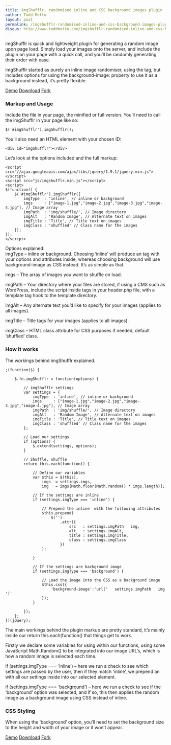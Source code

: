 ```yaml
---
title: imgShufflr, randomised inline and CSS background images plugin
author: Todd Motto
layout: post
permalink: /imgshufflr-randomised-inline-and-css-background-images-plugin
disqus: http://www.toddmotto.com/imgshufflr-randomised-inline-and-css-background-images-plugin
---
```


imgShufflr is quick and lightweight plugin for generating a random image upon page load. Simply load your images onto the server, and include the plugin on your page with a quick call, and you’ll be randomly generating their order with ease.

imgShufflr started as purely an inline image randomiser, using the  tag, but includes options for using the background-image: property to use it as a background instead, it’s pretty flexible.

<div class="download-box">
	<a href="//www.toddmotto.com/labs/imgshufflr" onclick="_gaq.push(['_trackEvent', 'Click', 'Demo imgShufflr', 'imgShufflr Demo']);">Demo</a>
	<a href="//www.toddmotto.com/labs/imgshufflr/imgshufflr.zip" onclick="_gaq.push(['_trackEvent', 'Click', 'Download imgShufflr', 'imgShufflr Download']);">Download</a>
	<a href="//github.com/toddmotto/imgShufflr" onclick="_gaq.push(['_trackEvent', 'Click', 'Fork imgShufflr', 'imgShufflr Fork']);">Fork</a>
</div>

### Markup and Usage

Include the file in your page, the minified or full version. You’ll need to call the imgShufflr in your page like so:

    $('#imgShufflr').imgShufflr();

You’ll also need an HTML element with your chosen ID:

    <div id="imgShufflr"></div>

Let’s look at the options included and the full markup:

    <script src="//ajax.googleapis.com/ajax/libs/jquery/1.9.1/jquery.min.js"></script>
	<script src="js/imgshufflr.min.js"></script>
	<script>
	$(function() {
		$('#imgShufflr').imgShufflr({
			imgType  : 'inline', // inline or background
			imgs     : ["image-1.jpg","image-2.jpg","image-3.jpg","image-4.jpg"], // Image array
			imgPath  : 'img/shuffle/', // Image directory
			imgAlt   : 'Random Image', // Alternate text on images
			imgTitle : 'Title', // Title text on images
			imgClass : 'shuffled' // Class name for the images
		});
	});
	</script>

Options explained:  
imgType – inline or background. Choosing ‘inline’ will produce an  tag with your options and attributes inside, whereas choosing background will use background-image as CSS instead. It’s as simple as that.

imgs – The array of images you want to shuffle on load.

imgPath – Your directory where your files are stored, if using a CMS such as WordPress, include the script inside  tags in your header.php file, with a template tag hook to the template directory.

imgAlt – Any alternate text you’d like to specify for your images (applies to all images).

imgTitle – Title tags for your images (applies to all images).

imgClass – HTML class attribute for CSS purposes if needed, default ‘shuffled’ class.

### How it works

The workings behind imgShufflr explained.

    ;(function($) {
    		
    	$.fn.imgShufflr = function(options) {
    		
    		// imgShufflr settings
    		var settings = {
    			imgType  : 'inline', // inline or background
    			imgs     : ["image-1.jpg","image-2.jpg","image-3.jpg","image-4.jpg"], // Image array
    			imgPath  : 'img/shuffle/', // Image directory
    			imgAlt   : 'Random Image', // Alternate text on images
    			imgTitle : 'Title', // Title text on images
    			imgClass : 'shuffled' // Class name for the images
    		};
    		
    		// Load our settings
    		if (options) {
    			$.extend(settings, options);
    		}
    		
    		// Shuffle, shuffle
    		return this.each(function() {
    		
    			// Define our variables
    			var $this = $(this),
    				imgs  = settings.imgs,
    				img   = imgs[Math.floor(Math.random() * imgs.length)];
    			
    			// If the settings are inline 
    			if (settings.imgType === 'inline') {
    			
    				// Prepend the inline  with the following attributes
    				$this.prepend(
    					$('')
    						.attr({
    							src   : settings.imgPath   img,
    							alt   : settings.imgAlt,
    							title : settings.imgTitle,
    							class : settings.imgClass
    						})
    				);
    			
    			}
    			
    			// If the settings are background image
    			if (settings.imgType === 'background') {
    			
    				// Load the image into the CSS as a background image
    				$this.css({
    					'background-image':'url('   settings.imgPath   img   ')'
    				});
    			}
    			
    		});
    	};
    })(jQuery);

The main workings behind the plugin markup are pretty standard, it’s mainly inside our return this.each(function() that things get to work.

Firstly we declare some variables for using within our functions, using some JavaScript Math.Random() to be integrated into our image URL’s, which is how a random image is selected each time.

if (settings.imgType === ‘inline’) – here we run a check to see which settings are passed by the user, then if they match ‘inline’, we prepend an  with all our settings inside into our selected element.

if (settings.imgType === ‘background’) – here we run a check to see if the ‘background’ option was selected, and if so, this then applies the random image as a background image using CSS instead of inline.

### CSS Styling

When using the ‘background’ option, you’ll need to set the background size to the height and width of your image or it won’t appear.

<div class="download-box">
	<a href="//www.toddmotto.com/labs/imgshufflr" onclick="_gaq.push(['_trackEvent', 'Click', 'Demo imgShufflr', 'imgShufflr Demo']);">Demo</a>
	<a href="//www.toddmotto.com/labs/imgshufflr/imgshufflr.zip" onclick="_gaq.push(['_trackEvent', 'Click', 'Download imgShufflr', 'imgShufflr Download']);">Download</a>
	<a href="//github.com/toddmotto/imgShufflr" onclick="_gaq.push(['_trackEvent', 'Click', 'Fork imgShufflr', 'imgShufflr Fork']);">Fork</a>
</div>